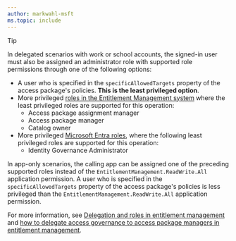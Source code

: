 ```yaml
---
author: markwahl-msft
ms.topic: include
---
```


<!-- Applies to:
- accessPackageAssignmentRequest: filterByCurrentUser
- Create accessPackageAssignmentRequest
-->

> [!TIP]
> In delegated scenarios with work or school accounts, the signed-in user must also be assigned an administrator role with supported role permissions through one of the following options:
> 
> - A user who is specified in the `specificAllowedTargets` property of the access package's policies. **This is the least privileged option**.
> - More privileged [roles in the Entitlement Management system](/entra/id-governance/entitlement-management-delegate) where the least privileged roles are supported for this operation:
>     - Access package assignment manager
>     - Access package manager
>     - Catalog owner
> - More privileged [Microsoft Entra roles](/entra/identity/role-based-access-control/permissions-reference?toc=%2Fgraph%2Ftoc.json), where the following least privileged roles are supported for this operation:
>     - Identity Governance Administrator
> 
> In app-only scenarios, the calling app can be assigned one of the preceding supported roles instead of the `EntitlementManagement.ReadWrite.All` application permission. A user who is specified in the `specificAllowedTargets` property of the access package's policies is less privileged than the `EntitlementManagement.ReadWrite.All` application permission.
> 
> For more information, see [Delegation and roles in entitlement management](/entra/id-governance/entitlement-management-delegate) and [how to delegate access governance to access package managers in entitlement management](/entra/id-governance/entitlement-management-delegate-managers).
